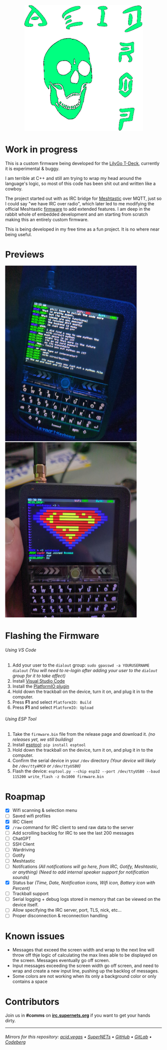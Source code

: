 <p align="center">
  <img src="./.screens/aciddrop2.png" />
</p>


# Work in progress
This is a custom firmware being developed for the [LilyGo T-Deck](https://www.lilygo.cc/products/t-deck), currently it is experimental & buggy.

I am terrible at C++ and still am trying to wrap my head around the language's logic, so most of this code has been shit out and written like a cowboy.

The project started out with as IRC bridge for [Meshtastic](https://meshtastic.org/) over MQTT, just so I could say "we have IRC over radio", which later led to me modifying the official Meshtastic [firmware](https://github.com/meshtastic/firmware) to add extended features. I am deep in the rabbit whole of embedded development and am starting from scratch making this an entirely custom firmware.

This is being developed in my free time as a fun project. It is no where near being useful.

# Previews
![](./.screens/preview1.png) ![](./.screens/preview2.png)

# Flashing the Firmware
###### Using VS Code
1. Add your user to the `dialout` group: `sudo gpasswd -a YOURUSERNAME dialout` *(You will need to re-login after adding your user to the `dialout` group for it to take affect)*
2. Install [Visual Studio Code](https://code.visualstudio.com/)
3. Install the [PlatformIO plugin](https://platformio.org/install/ide?install=vscode)
4. Hold down the trackball on the device, turn it on, and plug it in to the computer.
5. Press **F1** and select `PlatformIO: Build`
6. Press **F1** and select `PlatformIO: Upload`

###### Using ESP Tool
1. Take the `firmware.bin` file from the release page and download it. *(no releases yet, we still building)*
2. Install [esptool](https://pypi.org/project/esptool/): `pip install esptool`
3. Hold down the trackball on the device, turn it on, and plug it in to the computer.
4. Confirm the serial device in your `/dev` directory *(Your device will likely be `/dev/ttyAMC0` or `/dev/ttyUSB0`)*
5. Flash the device: `esptool.py --chip esp32 --port /dev/ttyUSB0 --baud 115200 write_flash -z 0x1000 firmware.bin`

# Roapmap
- [X] Wifi scanning & selection menu
- [ ] Saved wifi profiles
- [X] IRC Client
- [X] `/raw` command for IRC client to send raw data to the server
- [ ] Add scrolling backlog for IRC to see the last 200 messages
- [ ] ChatGPT
- [ ] SSH Client
- [ ] Wardriving
- [ ] Gotify
- [ ] Meshtastic
- [ ] Notifcations *(All notifications will go here, from IRC, Gotify, Meshtastic, or anything)* *(Need to add internal speaker support for notification sounds)*
- [X] Status bar *(Time, Date, Notification icons, Wifi icon, Battery icon with Percent)*
- [ ] Trackball support
- [ ] Serial logging + debug logs stored in memory that can be viewed on the device itself.
- [ ] Allow specifying the IRC server, port, TLS, nick, etc...
- [ ] Proper disconnection & reconnection handling

# Known issues
- Messages that exceed the screen width and wrap to the next line will throw off thje logic of calculating the max lines able to be displayed on the screen. Messages eventually go off screen.
- Input messages exceeding the screen width go off screen, and need to wrap and create a new input line, pushing up the backlog of messages.
- Some colors are not working when its only a background color or only contains a space


# Contributors
Join us in **#comms** on **[irc.supernets.org](irc://irc.supernets.org)** if you want to get your hands dirty.

___

###### Mirrors for this repository: [acid.vegas](https://git.acid.vegas/acid-drop) • [SuperNETs](https://git.supernets.org/acidvegas/acid-drop) • [GitHub](https://github.com/acidvegas/acid-drop) • [GitLab](https://gitlab.com/acidvegas/acid-drop) • [Codeberg](https://codeberg.org/acidvegas/acid-drop)